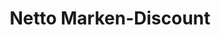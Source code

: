 ---
title: "Netto Marken-Discount"
url: /koenigslutter-am-elm/netto-marken-discount/
shop: Supermarkt
---